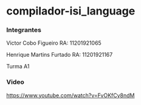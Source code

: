 # compilador-isi_language


### Integrantes

Victor Cobo Figueiro RA: 11201921065

Henrique Martins Furtado RA: 11201921167

Turma A1

### Video

https://www.youtube.com/watch?v=FvOKfCy8ndM
